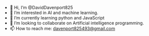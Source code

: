 - 👋 Hi, I’m @DavidDavenport825
- 👀 I’m interested in AI and machine learning.
- 🌱 I’m currently learning python and JavaScript
- 💞️ I’m looking to collaborate on Artificial intelligence programming. 
- 📫 How to reach me: davenport825493@gmail.com

<!---
DavidDavenport825/DavidDavenport825 is a ✨ special ✨ repository because its `README.md` (this file) appears on your GitHub profile.
You can click the Preview link to take a look at your changes.
--->
